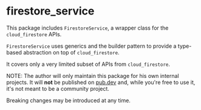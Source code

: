 # firestore_service

This package includes `FirestoreService`, a wrapper class for the `cloud_firestore` APIs.

`FirestoreService` uses generics and the builder pattern to provide a type-based abstraction on top of `cloud_firestore`.

It covers only a very limited subset of APIs from `cloud_firestore`.

NOTE: The author will only maintain this package for his own internal projects. It will **not** be published on [pub.dev](https://pub.dev) and, while you're free to use it, it's not meant to be a community project.

Breaking changes may be introduced at any time.